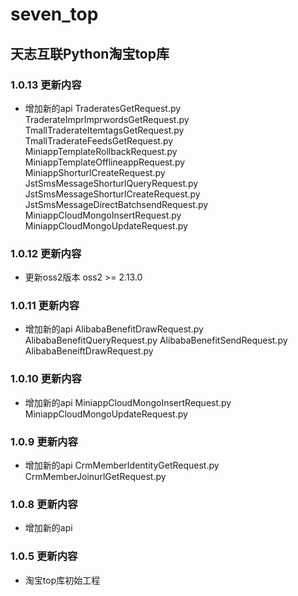 # seven_top

## 天志互联Python淘宝top库

### 1.0.13 更新内容
* 增加新的api
TraderatesGetRequest.py
TraderateImprImprwordsGetRequest.py
TmallTraderateItemtagsGetRequest.py
TmallTraderateFeedsGetRequest.py
MiniappTemplateRollbackRequest.py
MiniappTemplateOfflineappRequest.py
MiniappShorturlCreateRequest.py
JstSmsMessageShorturlQueryRequest.py
JstSmsMessageShorturlCreateRequest.py
JstSmsMessageDirectBatchsendRequest.py
MiniappCloudMongoInsertRequest.py
MiniappCloudMongoUpdateRequest.py

### 1.0.12 更新内容
* 更新oss2版本
oss2 >= 2.13.0

### 1.0.11 更新内容
* 增加新的api
AlibabaBenefitDrawRequest.py
AlibabaBenefitQueryRequest.py
AlibabaBenefitSendRequest.py
AlibabaBeneiftDrawRequest.py

### 1.0.10 更新内容
* 增加新的api
MiniappCloudMongoInsertRequest.py
MiniappCloudMongoUpdateRequest.py

### 1.0.9 更新内容
* 增加新的api
CrmMemberIdentityGetRequest.py
CrmMemberJoinurlGetRequest.py

### 1.0.8 更新内容
* 增加新的api

### 1.0.5 更新内容
* 淘宝top库初始工程